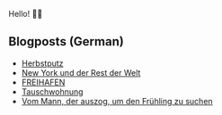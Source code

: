 Hello! 👋🏻

## Blogposts (German)
<!-- BLOG-POST-LIST:START -->
- [Herbstputz](https://maurice-renck.de/de/blog/2022/herbstputz)
- [New York und der Rest der Welt](https://maurice-renck.de/de/leseliste/new-york-und-der-rest-der-welt)
- [FREIHAFEN](https://maurice-renck.de/de/notes/2022/freihafen)
- [Tauschwohnung](https://maurice-renck.de/de/notes/2022/tauschwohnung)
- [Vom Mann, der auszog, um den Frühling zu suchen](https://maurice-renck.de/de/leseliste/vom-mann-der-auszog-um-den-fruehling-zu-suchen)
<!-- BLOG-POST-LIST:END -->

<!--
**mauricerenck/mauricerenck** is a ✨ _special_ ✨ repository because its `README.md` (this file) appears on your GitHub profile.

Here are some ideas to get you started:

- 🔭 I’m currently working on ...
- 🌱 I’m currently learning ...
- 👯 I’m looking to collaborate on ...
- 🤔 I’m looking for help with ...
- 💬 Ask me about ...
- 📫 How to reach me: ...
- 😄 Pronouns: ...
- ⚡ Fun fact: ...
-->
